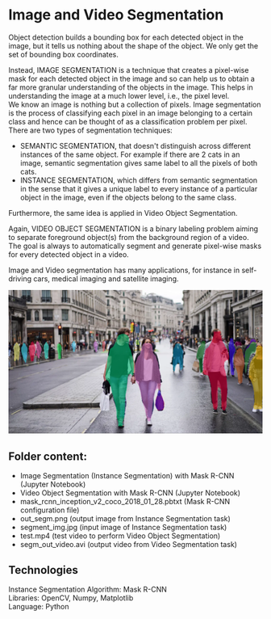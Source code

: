# Image and Video Segmentation

Object detection builds a bounding box for each detected object in the image, but it tells us nothing about the shape of the object. We only get the set of bounding box coordinates.

Instead, IMAGE SEGMENTATION is a technique that creates a pixel-wise mask for each detected object in the image and so can help us to obtain a far more granular understanding of the objects in the image.  This helps in understanding the image at a much lower level, i.e., the pixel level.   
We know an image is nothing but a collection of pixels. Image segmentation is the process of classifying each pixel in an image belonging to a certain class and hence can be thought of as a classification problem per pixel.   
There are two types of segmentation techniques:

- SEMANTIC SEGMENTATION, that doesn't distinguish across different instances of the same object. For example if there are 2 cats in an image, semantic segmentation gives same label to all the pixels of both cats.   
- INSTANCE SEGMENTATION, which differs from semantic segmentation in the sense that it gives a unique label to every instance of a particular object in the image, even if the objects belong to the same class.   

Furthermore, the same idea is applied in Video Object Segmentation. 

Again, VIDEO OBJECT SEGMENTATION is a binary labeling problem aiming to separate foreground object(s) from the background region of a video.   
The goal is always to automatically segment and generate pixel-wise masks for every detected object in a video.  

Image and Video segmentation has many applications, for instance in self-driving cars, medical imaging and satellite imaging.



![alt text](https://github.com/buropas/Image_Segmentation/blob/main/out_segm.png?raw=true)

## Folder content:

- Image Segmentation (Instance Segmentation) with Mask R-CNN (Jupyter Notebook)
- Video Object Segmentation with Mask R-CNN (Jupyter Notebook)
- mask_rcnn_inception_v2_coco_2018_01_28.pbtxt (Mask R-CNN configuration file)
- out_segm.png (output image from Instance Segmentation task)
- segment_img.jpg (input image of Instance Segmentation task)
- test.mp4 (test video to perform Video Object Segmentation)
- segm_out_video.avi (output video from Video Segmentation task)

## Technologies      
Instance Segmentation Algorithm: Mask R-CNN   
Libraries: OpenCV, Numpy, Matplotlib    
Language: Python

